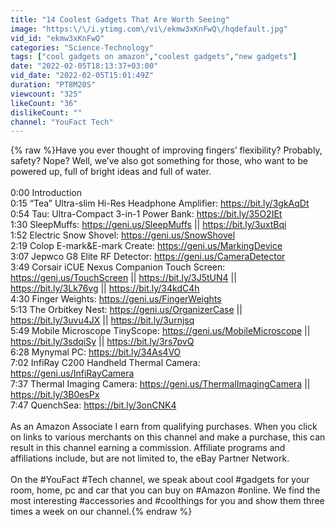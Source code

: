 ```yaml
---
title: "14 Coolest Gadgets That Are Worth Seeing"
image: "https:\/\/i.ytimg.com\/vi\/ekmw3xKnFwQ\/hqdefault.jpg"
vid_id: "ekmw3xKnFwQ"
categories: "Science-Technology"
tags: ["cool gadgets on amazon","coolest gadgets","new gadgets"]
date: "2022-02-05T18:13:37+03:00"
vid_date: "2022-02-05T15:01:49Z"
duration: "PT8M20S"
viewcount: "325"
likeCount: "36"
dislikeCount: ""
channel: "YouFact Tech"
---
```

{% raw %}Have you ever thought of improving fingers’ flexibility? Probably, safety? Nope? Well, we’ve also got something for those, who want to be powered up, full of bright ideas and full of water.<br /><br />0:00 Introduction<br />0:15 “Tea” Ultra-slim Hi-Res Headphone Amplifier: <a rel="nofollow" target="blank" href="https://bit.ly/3gkAqDt">https://bit.ly/3gkAqDt</a><br />0:54 Tau: Ultra-Compact 3-in-1 Power Bank: <a rel="nofollow" target="blank" href="https://bit.ly/35O2IEt">https://bit.ly/35O2IEt</a><br />1:30 SleepMuffs: <a rel="nofollow" target="blank" href="https://geni.us/SleepMuffs">https://geni.us/SleepMuffs</a> || <a rel="nofollow" target="blank" href="https://bit.ly/3uxtBqi">https://bit.ly/3uxtBqi</a><br />1:52 Electric Snow Shovel: <a rel="nofollow" target="blank" href="https://geni.us/SnowShovel">https://geni.us/SnowShovel</a><br />2:19 Colop E-mark&amp;E-mark Create: <a rel="nofollow" target="blank" href="https://geni.us/MarkingDevice">https://geni.us/MarkingDevice</a><br />3:07 Jepwco G8 Elite RF Detector: <a rel="nofollow" target="blank" href="https://geni.us/CameraDetector">https://geni.us/CameraDetector</a><br />3:49 Corsair iCUE Nexus Companion Touch Screen: <a rel="nofollow" target="blank" href="https://geni.us/TouchScreen">https://geni.us/TouchScreen</a> || <a rel="nofollow" target="blank" href="https://bit.ly/3J5tUN4">https://bit.ly/3J5tUN4</a> || <a rel="nofollow" target="blank" href="https://bit.ly/3Lk76vg">https://bit.ly/3Lk76vg</a> || <a rel="nofollow" target="blank" href="https://bit.ly/34kdC4h">https://bit.ly/34kdC4h</a><br />4:30 Finger Weights: <a rel="nofollow" target="blank" href="https://geni.us/FingerWeights">https://geni.us/FingerWeights</a><br />5:13 The Orbitkey Nest: <a rel="nofollow" target="blank" href="https://geni.us/OrganizerCase">https://geni.us/OrganizerCase</a> || <a rel="nofollow" target="blank" href="https://bit.ly/3uvu4JX">https://bit.ly/3uvu4JX</a> || <a rel="nofollow" target="blank" href="https://bit.ly/3urnjsq">https://bit.ly/3urnjsq</a><br />5:49 Mobile Microscope TinyScope: <a rel="nofollow" target="blank" href="https://geni.us/MobileMicroscope">https://geni.us/MobileMicroscope</a> || <a rel="nofollow" target="blank" href="https://bit.ly/3sdqiSy">https://bit.ly/3sdqiSy</a> || <a rel="nofollow" target="blank" href="https://bit.ly/3rs7pvQ">https://bit.ly/3rs7pvQ</a><br />6:28 Mynymal PC: <a rel="nofollow" target="blank" href="https://bit.ly/34As4VO">https://bit.ly/34As4VO</a><br />7:02 InfiRay C200 Handheld Thermal Camera: <a rel="nofollow" target="blank" href="https://geni.us/InfiRayCamera">https://geni.us/InfiRayCamera</a><br />7:37 Thermal Imaging Camera: <a rel="nofollow" target="blank" href="https://geni.us/ThermalImagingCamera">https://geni.us/ThermalImagingCamera</a> || <a rel="nofollow" target="blank" href="https://bit.ly/3B0esPx">https://bit.ly/3B0esPx</a> <br />7:47 QuenchSea: <a rel="nofollow" target="blank" href="https://bit.ly/3onCNK4">https://bit.ly/3onCNK4</a><br /><br />As an Amazon Associate I earn from qualifying purchases. When you click on links to various merchants on this channel and make a purchase, this can result in this channel earning a commission. Affiliate programs and affiliations include, but are not limited to, the eBay Partner Network.<br /><br />On the #YouFact #Tech channel, we speak about cool #gadgets for your room, home, pc and car that you can buy on #Amazon #online. We find the most interesting #accessories and #coolthings for you and show them three times a week on our channel.{% endraw %}
